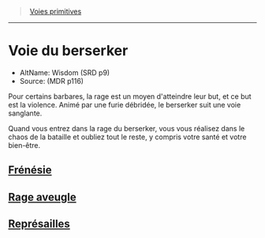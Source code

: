 ﻿---
!SubClassItem
Name: Voie du berserker
Source: (MDR p116)
AltName: Wisdom (SRD p9)
ParentClassId: hd_barbarian.md
Id: barbarian_berserker_hd.md#voie-du-berserker
RootId: barbarian_berserker_hd.md
ParentLink: barbarian_hd.md#voies-primitives
ParentName: Voies primitives
NameLevel: 1
Attributes: {}
AttributesDictionary: >+
  {}

---
>  [Voies primitives](hd_barbarian_voies_primitives.md)

---


# Voie du berserker

- AltName: Wisdom (SRD p9)
- Source: (MDR p116)

Pour certains barbares, la rage est un moyen d'atteindre leur but, et ce but est la violence. Animé par une furie débridée, le berserker suit une voie sanglante.

Quand vous entrez dans la rage du berserker, vous vous réalisez dans le chaos de la bataille et oubliez tout le reste, y compris votre santé et votre bien-être.



## [Frénésie](hd_barbarian_berserker_frenesie.md)



## [Rage aveugle](hd_barbarian_berserker_rage_aveugle.md)



## [Représailles](hd_barbarian_berserker_represailles.md)


